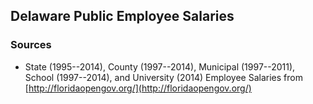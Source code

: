 ## Delaware Public Employee Salaries

### Sources

* State (1995--2014), County (1997--2014), Municipal (1997--2011), School (1997--2014), and University (2014) Employee Salaries from [http://floridaopengov.org/](http://floridaopengov.org/) 

